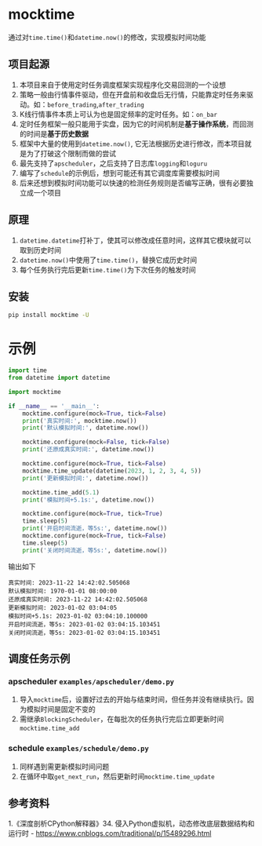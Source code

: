 # mocktime

通过对`time.time()`和`datetime.now()`的修改，实现模拟时间功能

## 项目起源

1. 本项目来自于使用定时任务调度框架实现程序化交易回测的一个设想
2. 策略一般由行情事件驱动，但在开盘前和收盘后无行情，只能靠定时任务来驱动。如：`before_trading`,`after_trading`
3. K线行情事件本质上可认为也是固定频率的定时任务。如：`on_bar`
4. 定时任务框架一般只能用于实盘，因为它的时间机制是**基于操作系统**，而回测的时间是**基于历史数据**
5. 框架中大量的使用到`datetime.now()`, 它无法根据历史进行修改，而本项目就是为了打破这个限制而做的尝试
6. 最先支持了`apscheduler`，之后支持了日志库`logging`和`loguru`
7. 编写了`schedule`的示例后，想到可能还有其它调度库需要模拟时间
8. 后来还想到模拟时间功能可以快速的检测任务规则是否编写正确，很有必要独立成一个项目

## 原理

1. `datetime.datetime`打补丁，使其可以修改成任意时间，这样其它模块就可以取到历史时间
2. `datetime.now()`中使用了`time.time()`，替换它成历史时间
3. 每个任务执行完后更新`time.time()`为下次任务的触发时间

## 安装

```bash
pip install mocktime -U
```

# 示例

```python
import time
from datetime import datetime

import mocktime

if __name__ == '__main__':
    mocktime.configure(mock=True, tick=False)
    print('真实时间:', mocktime.now())
    print('默认模拟时间:', datetime.now())

    mocktime.configure(mock=False, tick=False)
    print('还原成真实时间:', datetime.now())

    mocktime.configure(mock=True, tick=False)
    mocktime.time_update(datetime(2023, 1, 2, 3, 4, 5))
    print('更新模拟时间:', datetime.now())

    mocktime.time_add(5.1)
    print('模拟时间+5.1s:', datetime.now())

    mocktime.configure(mock=True, tick=True)
    time.sleep(5)
    print('开启时间流逝，等5s:', datetime.now())
    mocktime.configure(mock=True, tick=False)
    time.sleep(5)
    print('关闭时间流逝，等5s:', datetime.now())
```

输出如下

```text
真实时间: 2023-11-22 14:42:02.505068
默认模拟时间: 1970-01-01 08:00:00
还原成真实时间: 2023-11-22 14:42:02.505068
更新模拟时间: 2023-01-02 03:04:05
模拟时间+5.1s: 2023-01-02 03:04:10.100000
开启时间流逝，等5s: 2023-01-02 03:04:15.103451
关闭时间流逝，等5s: 2023-01-02 03:04:15.103451
```

## 调度任务示例

### apscheduler `examples/apscheduler/demo.py`

1. 导入`mocktime`后，设置好过去的开始与结束时间，但任务并没有继续执行。因为模拟时间是固定不变的
2. 需继承`BlockingScheduler`，在每批次的任务执行完后立即更新时间`mocktime.time_add`

### schedule `examples/schedule/demo.py`

1. 同样遇到需更新模拟时间问题
2. 在循环中取`get_next_run`，然后更新时间`mocktime.time_update`

## 参考资料

1.《深度剖析CPython解释器》34.
侵入Python虚拟机，动态修改底层数据结构和运行时 - https://www.cnblogs.com/traditional/p/15489296.html
